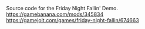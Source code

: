 Source code for the Friday Night Fallin' Demo. 
https://gamebanana.com/mods/345834 
https://gamejolt.com/games/friday-night-fallin/674663 
